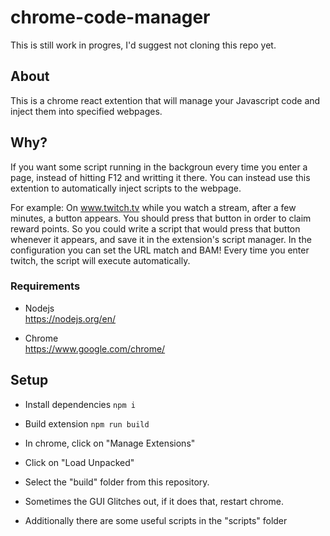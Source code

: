# chrome-code-manager

This is still work in progres, I'd suggest not cloning this repo yet.

## About

This is a chrome react extention that will manage your Javascript code and inject them into specified webpages.

## Why?

If you want some script running in the backgroun every time you enter a page, instead of hitting F12 and writting it there. You can instead use this extention to automatically inject scripts to the webpage.

For example:
On www.twitch.tv while you watch a stream, after a few minutes, a button appears. You should press that button in order to claim reward points.
So you could write a script that would press that button whenever it appears, and save it in the extension's script manager. In the configuration you can set the URL match and BAM! Every time you enter twitch, the script will execute automatically.

### Requirements

* Nodejs  
https://nodejs.org/en/

* Chrome  
https://www.google.com/chrome/

## Setup

* Install dependencies ```npm i```

* Build extension ```npm run build```

* In chrome, click on "Manage Extensions"

* Click on "Load Unpacked"

* Select the "build" folder from this repository.

* Sometimes the GUI Glitches out, if it does that, restart chrome.

* Additionally there are some useful scripts in the "scripts" folder